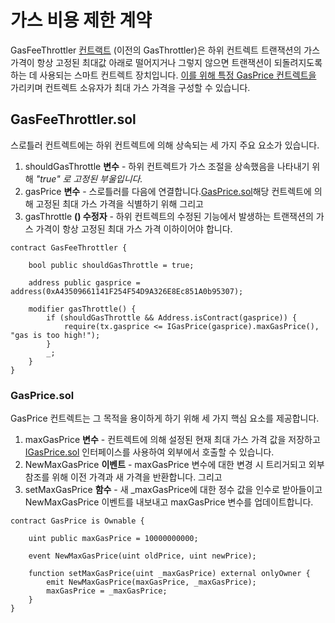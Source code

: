 # 가스 비용 제한 계약

GasFeeThrottler [컨트랙트](https://github.com/beefyfinance/beefy-contracts/blob/master/contracts/BIFI/utils/GasFeeThrottler.sol) (이전의 GasThrottler)은 하위 컨트렉트 트랜잭션의 가스 가격이 항상 고정된 최대값 아래로 떨어지거나 그렇지 않으면 트랜잭션이 되돌려지도록 하는 데 사용되는 스마트 컨트렉트 장치입니다. [이를 위해 특정 GasPrice 컨트렉트을](https://github.com/beefyfinance/beefy-contracts/blob/master/contracts/BIFI/utils/GasPrice.sol) 가리키며 컨트렉트 소유자가 최대 가스 가격을 구성할 수 있습니다.

## GasFeeThrottler.sol

스로틀러 컨트렉트에는 하위 컨트렉트에 의해 상속되는 세 가지 주요 요소가 있습니다.

1. shouldGasThrottle **변수** - 하위 컨트렉트가 가스 조절을 상속했음을 나타내기 위해 _"true" 로 고정된 부울입니다._
2. gasPrice **변수** - 스로틀러를 다음에 연결합니다.[GasPrice.sol](https://docs.beefy.finance/developer-documentation/strategy-contract/gasfeethrottler-contract#gasprice.sol)해당 컨트렉트에 의해 고정된 최대 가스 가격을 식별하기 위해 그리고
3. gasThrottle **() 수정자** - 하위 컨트렉트의 수정된 기능에서 발생하는 트랜잭션의 가스 가격이 항상 고정된 최대 가스 가격 이하이어야 합니다.

```
contract GasFeeThrottler {

    bool public shouldGasThrottle = true;

    address public gasprice = address(0xA43509661141F254F54D9A326E8Ec851A0b95307);

    modifier gasThrottle() {
        if (shouldGasThrottle && Address.isContract(gasprice)) {
            require(tx.gasprice <= IGasPrice(gasprice).maxGasPrice(), "gas is too high!");
        }
        _;
    }
}
```

### GasPrice.sol

GasPrice 컨트렉트는 그 목적을 용이하게 하기 위해 세 가지 핵심 요소를 제공합니다.

1. maxGasPrice **변수** - 컨트렉트에 의해 설정된 현재 최대 가스 가격 값을 저장하고 [IGasPrice.sol](https://github.com/beefyfinance/beefy-contracts/blob/master/contracts/BIFI/utils/IGasPrice.sol) 인터페이스를 사용하여 외부에서 호출할 수 있습니다.
2. NewMaxGasPrice **이벤트** - maxGasPrice 변수에 대한 변경 시 트리거되고 외부 참조를 위해 이전 가격과 새 가격을 반환합니다. 그리고
3. setMaxGasPrice **함수** - 새 \_maxGasPrice에 대한 정수 값을 인수로 받아들이고 NewMaxGasPrice 이벤트를 내보내고 maxGasPrice 변수를 업데이트합니다.

```
contract GasPrice is Ownable {

    uint public maxGasPrice = 10000000000;

    event NewMaxGasPrice(uint oldPrice, uint newPrice);

    function setMaxGasPrice(uint _maxGasPrice) external onlyOwner {
        emit NewMaxGasPrice(maxGasPrice, _maxGasPrice);
        maxGasPrice = _maxGasPrice;
    }
}
```
